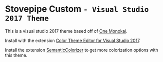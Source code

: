 # Stovepipe Custom `- Visual Studio 2017 Theme`

This is a visual studio 2017 theme based off of [One Monokai](https://marketplace.visualstudio.com/items?itemName=azemoh.one-monokai).

Install with the extension [Color Theme Editor for Visual Studio 2017](https://marketplace.visualstudio.com/items?itemName=VisualStudioPlatformTeam.VisualStudio2017ColorThemeEditor).

Install the extension [SemanticColorizer](https://marketplace.visualstudio.com/items?itemName=AndreasReischuck.SemanticColorizer) to get more colorization options with this theme.